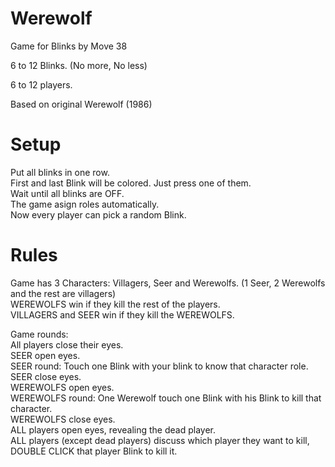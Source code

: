 # Werewolf

Game for Blinks by Move 38

6 to 12 Blinks. (No more, No less)

6 to 12 players.

Based on original Werewolf (1986)

# Setup

Put all blinks in one row.<br/>
First and last Blink will be colored. Just press one of them.<br/>
Wait until all blinks are OFF.<br/>
The game asign roles automatically.<br/>
Now every player can pick a random Blink.<br/>

# Rules

Game has 3 Characters: Villagers, Seer and Werewolfs. (1 Seer, 2 Werewolfs and the rest are villagers)<br/>
WEREWOLFS win if they kill the rest of the players.<br/>
VILLAGERS and SEER win if they kill the WEREWOLFS.<br/>

Game rounds:<br/>
All players close their eyes.<br/>
SEER open eyes.<br/>
SEER round: Touch one Blink with your blink to know that character role.<br/>
SEER close eyes.<br/>
WEREWOLFS open eyes.<br/>
WEREWOLFS round: One Werewolf touch one Blink with his Blink to kill that character.<br/>
WEREWOLFS close eyes.<br/>
ALL players open eyes, revealing the dead player.<br/>
ALL players (except dead players) discuss which player they want to kill, DOUBLE CLICK that player Blink to kill it.<br/>
